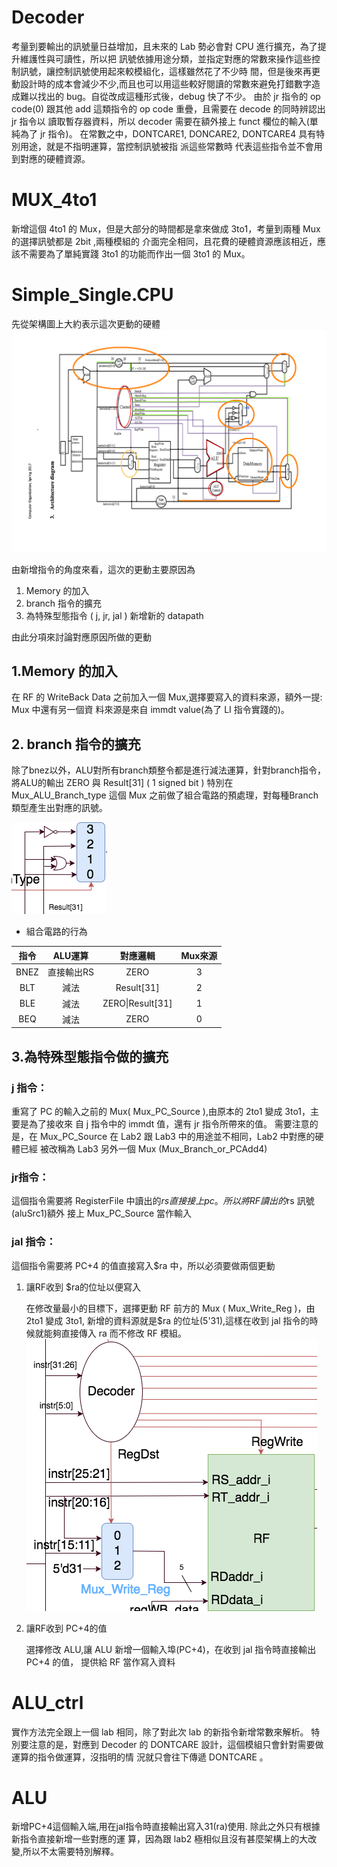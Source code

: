 # Decoder
考量到要輸出的訊號量日益增加，且未來的 Lab 勢必會對 CPU 進行擴充，為了提升維護性與可讀性，所以把 訊號依據用途分類，並指定對應的常數來操作這些控制訊號，讓控制訊號使用起來較模組化，這樣雖然花了不少時 間，但是後來再更動設計時的成本會減少不少,而且也可以用這些較好閱讀的常數來避免打錯數字造成難以找出的 bug。自從改成這種形式後，debug 快了不少。
由於 jr 指令的 op code(0) 跟其他 add 這類指令的 op code 重疊，且需要在 decode 的同時辨認出 jr 指令以 讀取暫存器資料，所以 decoder 需要在額外接上 funct 欄位的輸入(單純為了 jr 指令)。
在常數之中，DONTCARE1, DONCARE2, DONTCARE4 具有特別用途，就是不指明運算，當控制訊號被指 派這些常數時 代表這些指令並不會用到對應的硬體資源。
		
# MUX_4to1
新增這個 4to1 的 Mux，但是大部分的時間都是拿來做成 3to1，考量到兩種 Mux 的選擇訊號都是 2bit ,兩種模組的 介面完全相同，且花費的硬體資源應該相近，應該不需要為了單純實踐 3to1 的功能而作出一個 3to1 的 Mux。



# Simple_Single.CPU
先從架構圖上大約表示這次更動的硬體
![Lab3_architecture_brfore](./pictures/Lab3_archi_before.png)

由新增指令的角度來看，這次的更動主要原因為
1. Memory 的加入
2. branch 指令的擴充
3. 為特殊型態指令 ( j, jr, jal ) 新增新的 datapath

  由此分項來討論對應原因所做的更動


## 1.Memory 的加入 
在 RF 的 WriteBack Data 之前加入一個 Mux,選擇要寫入的資料來源，額外一提: Mux 中還有另一個資 料來源是來自 immdt value(為了 LI 指令實踐的)。

## 2. branch 指令的擴充
除了bnez以外，ALU對所有branch類整令都是進行減法運算，針對branch指令，將ALU的輸出 ZERO 與 Result[31] ( 1 signed bit ) 特別在Mux_ALU_Branch_type 這個 Mux 之前做了組合電路的預處理，對每種Branch 類型產生出對應的訊號。

![](./pictures/Lab3_Mux_Alu_BType.png)

* 組合電路的行為

|指令|ALU運算|對應邏輯|Mux來源|
|:-: |:-: |:-: |:-: |
|BNEZ|直接輸出RS|ZERO|3|
|BLT|減法|Result[31]|2|
|BLE|減法|ZERO\|Result[31]|1|
|BEQ|減法|ZERO|0|

## 3.為特殊型態指令做的擴充
### j 指令：
重寫了 PC 的輸入之前的 Mux( Mux_PC_Source ),由原本的 2to1 變成 3to1，主要是為了接收來 自 j 指令中的 immdt 值，還有 jr 指令所帶來的值。
需要注意的是，在 Mux_PC_Source 在 Lab2 跟 Lab3 中的用途並不相同，Lab2 中對應的硬體已經 被改稱為 Lab3 另外一個 Mux (Mux_Branch_or_PCAdd4)


### jr指令：
這個指令需要將 RegisterFile 中讀出的$rs 直接接上 pc。所以將 RF 讀出的$rs 訊號(aluSrc1)額外 接上 Mux_PC_Source 當作輸入

### jal 指令：
這個指令需要將 PC+4 的值直接寫入$ra 中，所以必須要做兩個更動

1. 讓RF收到 $ra的位址以便寫入

    在修改量最小的目標下，選擇更動 RF 前方的 Mux ( Mux_Write_Reg )，由 2to1 變成 3to1, 新增的資料源就是$ra 的位址(5'31),這樣在收到 jal 指令的時候就能夠直接傳入 ra 而不修改 RF 模組。
    ![Mux_Write_Reg Picture](./pictures/Lab3_Mux_Write_Reg.png)

2. 讓RF收到 PC+4的值

    選擇修改 ALU,讓 ALU 新增一個輸入埠(PC+4)，在收到 jal 指令時直接輸出 PC+4 的值， 提供給 RF 當作寫入資料


# ALU_ctrl
實作方法完全跟上一個 lab 相同，除了對此次 lab 的新指令新增常數來解析。
特別要注意的是，對應到 Decoder 的 DONTCARE 設計，這個模組只會針對需要做運算的指令做運算，沒指明的情 況就只會往下傳遞 DONTCARE 。

# ALU
新增PC+4這個輸入端,用在jal指令時直接輸出寫入$31($ra)使用. 除此之外只有根據新指令直接新增一些對應的運 算，因為跟 lab2 極相似且沒有甚麼架構上的大改變,所以不太需要特別解釋。
